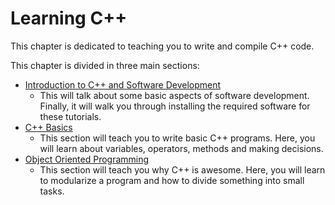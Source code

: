 # Learning C++

This chapter is dedicated to teaching you to write and compile C++ code.

This chapter is divided in three main sections:

- [Introduction to C++ and Software Development](2.1.md)
    - This will talk about some basic aspects of software development. Finally, it will walk you through installing the required software for these tutorials.
- [C++ Basics](2.2.md)
    - This section will teach you to write basic C++ programs. Here, you will learn about variables, operators, methods and making decisions.
- [Object Oriented Programming](2.3.md)
    - This section will teach you why C++ is awesome. Here, you will learn to modularize a program and how to divide something into small tasks.

